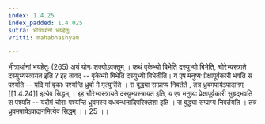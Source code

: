 ```yaml
---
index: 1.4.25
index_padded: 1.4.025
sutra: भीत्रार्थानां भयहेतुः
vritti: mahabhashyam

---
```

 भीत्रार्थानां भयहेतुः (265) अयं योगः शक्योऽवक्तुम् । कथं वृकेभ्यो बिभेति दस्युभ्यो बिभेति, चोरेभ्यस्त्राते दस्युभ्यस्त्रायत इति ? इह तावद् -- वृकेभ्यो बिभेति दस्युभ्यो बिभेतीति। य एष मनुष्यः प्रेक्षापूर्वकारी भवति स पश्यति -- यदि मां वृकाः पश्यन्ति ध्रुवो मे मृत्युरिति । स बुद्ध्या सम्प्राप्य निवर्तते , तत्र ध्रुवमपायेऽपादानम् [[1.4.24]] इत्येव सिद्धम् । इह चौरेभ्यस्त्रायते दस्युभ्यस्त्रायत इति, य एष मनुष्यः प्रेक्षापूर्वकारी सुहृद्भवति स पश्यति -- यदीमं चौराः पश्यन्ति ध्रुवमस्य वधबन्धनादिपरिक्लेशा इति । स बुद्ध्या सम्प्राप्य निवर्तयति । तत्र ध्रुवमपायेऽपादानमित्येव सिद्धम् ।। 25 ।। 
